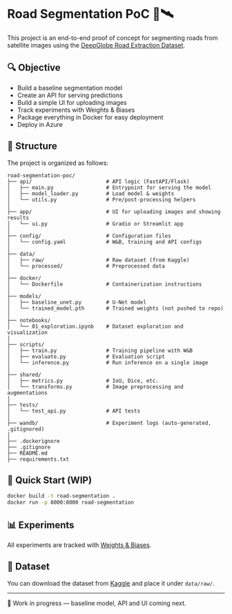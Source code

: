 # Road Segmentation PoC 🚧🛰️

This project is an end-to-end proof of concept for segmenting roads from satellite images using the [DeepGlobe Road Extraction Dataset](https://www.kaggle.com/datasets/balraj98/deepglobe-road-extraction-dataset/data).

## 🔍 Objective

- Build a baseline segmentation model
- Create an API for serving predictions
- Build a simple UI for uploading images
- Track experiments with Weights & Biases
- Package everything in Docker for easy deployment
- Deploy in Azure

## 🚀 Structure

The project is organized as follows:

```
road-segmentation-poc/
├── api/                        # API logic (FastAPI/Flask)
│   ├── main.py                 # Entrypoint for serving the model
│   ├── model_loader.py         # Load model & weights
│   └── utils.py                # Pre/post-processing helpers
│
├── app/                        # UI for uploading images and showing results
│   └── ui.py                   # Gradio or Streamlit app
│
├── config/                     # Configuration files
│   └── config.yaml             # W&B, training and API configs
│
├── data/
│   ├── raw/                    # Raw dataset (from Kaggle)
│   └── processed/              # Preprocessed data
│
├── docker/
│   └── Dockerfile              # Containerization instructions
│
├── models/
│   ├── baseline_unet.py        # U-Net model
│   └── trained_model.pth       # Trained weights (not pushed to repo)
│
├── notebooks/
│   └── 01_exploration.ipynb    # Dataset exploration and visualization
│
├── scripts/
│   ├── train.py                # Training pipeline with W&B
│   ├── evaluate.py             # Evaluation script
│   └── inference.py            # Run inference on a single image
│
├── shared/
│   ├── metrics.py              # IoU, Dice, etc.
│   └── transforms.py           # Image preprocessing and augmentations
│
├── tests/
│   └── test_api.py             # API tests
│
├── wandb/                      # Experiment logs (auto-generated, .gitignored)
│
├── .dockerignore
├── .gitignore
├── README.md
├── requirements.txt
```

## 🐳 Quick Start (WIP)

```bash
docker build -t road-segmentation .
docker run -p 8000:8000 road-segmentation
```

## 📊 Experiments

All experiments are tracked with [Weights & Biases](https://wandb.ai/).

## 📁 Dataset

You can download the dataset from [Kaggle](https://www.kaggle.com/datasets/balraj98/deepglobe-road-extraction-dataset/data) and place it under `data/raw/`.

---

🚧 Work in progress — baseline model, API and UI coming next.
